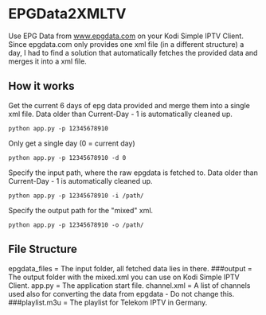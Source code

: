 # EPGData2XMLTV

Use EPG Data from www.epgdata.com on your Kodi Simple IPTV Client.
Since epgdata.com only provides one xml file (in a different structure) a day,
I had to find a solution that automatically fetches the provided data and merges it into a xml file. 


## How it works

Get the current 6 days of epg data provided and merge them into a single xml file.
Data older than Current-Day - 1 is automatically cleaned up.
```
python app.py -p 12345678910
```

Only get a single day (0 = current day)
```
python app.py -p 12345678910 -d 0
```

Specify the input path, where the raw epgdata is fetched to.
Data older than Current-Day - 1 is automatically cleaned up.
```
python app.py -p 12345678910 -i /path/
```

Specify the output path for the "mixed" xml.
```
python app.py -p 12345678910 -o /path/
```

## File Structure

epgdata_files = The input folder, all fetched data lies in there. 
###output = The output folder with the mixed.xml you can use on Kodi Simple IPTV Client.
app.py = The application start file.
channel.xml = A list of channels used also for converting the data from epgdata - Do not change this.
###playlist.m3u = The playlist for Telekom IPTV in Germany.
